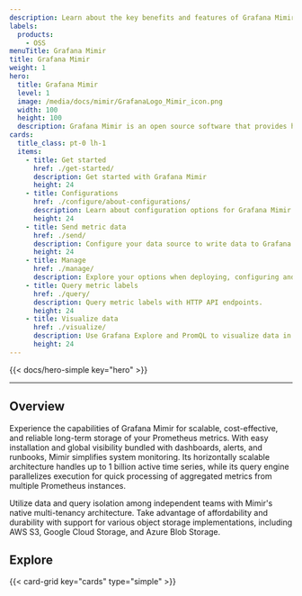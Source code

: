 ```yaml
---
description: Learn about the key benefits and features of Grafana Mimir.
labels:
  products:
    - OSS
menuTitle: Grafana Mimir
title: Grafana Mimir
weight: 1
hero:
  title: Grafana Mimir
  level: 1
  image: /media/docs/mimir/GrafanaLogo_Mimir_icon.png
  width: 100
  height: 100
  description: Grafana Mimir is an open source software that provides horizontally scalable, highly available, multi-tenant, long-term storage for Prometheus.
cards:
  title_class: pt-0 lh-1
  items:
    - title: Get started
      href: ./get-started/
      description: Get started with Grafana Mimir
      height: 24
    - title: Configurations
      href: ./configure/about-configurations/
      description: Learn about configuration options for Grafana Mimir
      height: 24
    - title: Send metric data
      href: ./send/
      description: Configure your data source to write data to Grafana Mimir
      height: 24
    - title: Manage
      href: ./manage/
      description: Explore your options when deploying, configuring and managing Mimir
    - title: Query metric labels
      href: ./query/
      description: Query metric labels with HTTP API endpoints.
      height: 24
    - title: Visualize data
      href: ./visualize/
      description: Use Grafana Explore and PromQL to visualize data in Grafana
      height: 24
---
```


{{< docs/hero-simple key="hero" >}}

---

## Overview

Experience the capabilities of Grafana Mimir for scalable, cost-effective, and reliable long-term storage of your Prometheus metrics.
With easy installation and global visibility bundled with dashboards, alerts, and runbooks, Mimir simplifies system monitoring.
Its horizontally scalable architecture handles up to 1 billion active time series, while its query engine parallelizes execution for quick processing of aggregated metrics from multiple Prometheus instances.

Utilize data and query isolation among independent teams with Mimir's native multi-tenancy architecture.
Take advantage of affordability and durability with support for various object storage implementations, including AWS S3, Google Cloud Storage, and Azure Blob Storage.

## Explore

{{< card-grid key="cards" type="simple" >}}

